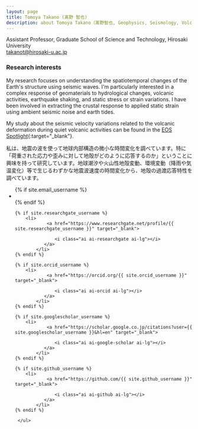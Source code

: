 ```yaml
---
layout: page
title: Tomoya Takano (髙野 智也)
description: about Tomoya Takano（髙野智也, Geophysics, Seismology, Volcanology)
---
```


Assistant Professor, Graduate School of Science and Technology, Hirosaki University   
takanot@hirosaki-u.ac.jp

###  Research interests
My research focuses on understanding the spatiotemporal changes of the Earth's structure using seismic waves. I'm particularly interested in a complex response of geomaterials to hydrological changes, volcanic activities, earthquake shaking, and static stress or strain variations. I have been involved in extracting the crustal response to applied static strain using ambient seismic noise and earth tides.

My study about the seismic velocity variations related to the volcanic deformation during quiet volcanic activities can be found in the [EOS Spotlight](https://eos.org/research-spotlights/quiet-volcanic-activity-changes-speed-of-ambient-seismic-waves){:target="_blank"}.

私は、地震の波を使って地球内部構造の微小な時間変化を調べています。特に「荷重された応力や歪みに対して地殻がどのように応答するのか」ということに興味を持って研究しています。地球潮汐や火山性地殻変動、環境変動（降雨や気温変化）等で生じるわずかな地震波速度の時間変化から、地殻の過渡応答特性を調べています。

<div class="social-media-list-wrapper">
<ul class="social-media-list">
{% if site.email_username %}
<li>
<a href="mailto:{{ site.email_username }}">
<i class="fa fa-envelope fa-lg"></i>
</a>
</li>
{% endif %}
	
	{% if site.researchgate_username %}
  		<li>
				<a href="https://www.researchgate.net/profile/{{ site.researchgate_username }}" target="_blank">

      			   <i class="ai ai-researchgate ai-lg"></i>
			   </a>
  	        </li>
	{% endif %}

	{% if site.orcid_username %}
  		<li>
				<a href="https://orcid.org/{{ site.orcid_username }}" target="_blank">

      			   <i class="ai ai-orcid ai-lg"></i>
			   </a>
  	        </li>
	{% endif %}
	
	{% if site.googlescholar_username %}
  		<li>
				<a href="https://scholar.google.co.jp/citations?user={{ site.googlescholar_username }}&hl=en" target="_blank">

      			   <i class="ai ai-google-scholar ai-lg"></i>
			   </a>
  	        </li>
	{% endif %}

	{% if site.github_username %}
  		<li>
				<a href="https://github.com/{{ site.github_username }}" target="_blank">

      			   <i class="ai ai-github ai-lg"></i>
			   </a>
  	        </li>
	{% endif %}
	
     </ul>
</div>
